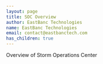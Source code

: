 ```yaml
---
layout: page
title: SOC Overview
author: EastBanc Technologies
name: EastBanc Technologies
email: contact@eastbanctech.com
has_children: true
---
```


Overview of Storm Operations Center